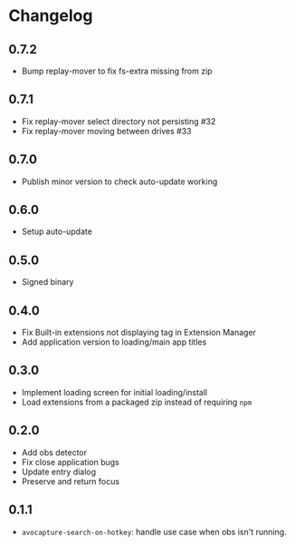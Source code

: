 # Changelog

## 0.7.2

- Bump replay-mover to fix fs-extra missing from zip

## 0.7.1

- Fix replay-mover select directory not persisting #32
- Fix replay-mover moving between drives #33

## 0.7.0

- Publish minor version to check auto-update working

## 0.6.0

- Setup auto-update

## 0.5.0

- Signed binary

## 0.4.0

- Fix Built-in extensions not displaying tag in Extension Manager
- Add application version to loading/main app titles

## 0.3.0

- Implement loading screen for initial loading/install
- Load extensions from a packaged zip instead of requiring `npm`

## 0.2.0

- Add obs detector
- Fix close application bugs
- Update entry dialog
- Preserve and return focus

## 0.1.1

- `avocapture-search-on-hotkey`: handle use case when obs isn't running.